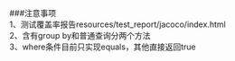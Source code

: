 ###注意事项  
1、测试覆盖率报告resources/test_report/jacoco/index.html  
2、含有group by和普通查询分两个方法  
3、where条件目前只实现equals，其他直接返回true  